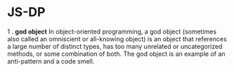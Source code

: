 # JS-DP
1 . <b>god object</b> In object-oriented programming, a god object (sometimes also called an omniscient or all-knowing object) is an object that references a large number of distinct types, has too many unrelated or uncategorized methods, or some combination of both. The god object is an example of an anti-pattern and a code smell.
